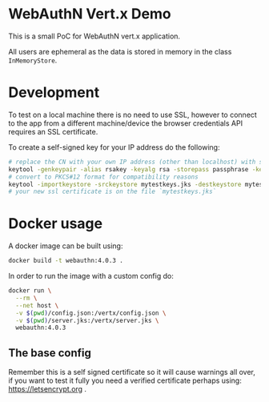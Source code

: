 # WebAuthN Vert.x Demo

This is a small PoC for WebAuthN vert.x application.

All users are ephemeral as the data is stored in memory in the class `InMemoryStore`.

# Development

To test on a local machine there is no need to use SSL, however to connect to the app from a different machine/device
the browser credentials API requires an SSL certificate.

To create a self-signed key for your IP address do the following:

```bash
# replace the CN with your own IP address (other than localhost) with suffix .xip.io
keytool -genkeypair -alias rsakey -keyalg rsa -storepass passphrase -keystore mytestkeys.jks -storetype JKS -dname "CN=192.168.178.74.xip.io,O=Vert.x Development"
# convert to PKCS#12 format for compatibility reasons
keytool -importkeystore -srckeystore mytestkeys.jks -destkeystore mytestkeys.jks -deststoretype pkcs12
# your new ssl certificate is on the file `mytestkeys.jks`
```

# Docker usage

A docker image can be built using:

```bash
docker build -t webauthn:4.0.3 .
```

In order to run the image with a custom config do:

```bash
docker run \
  --rm \
  --net host \
  -v $(pwd)/config.json:/vertx/config.json \
  -v $(pwd)/server.jks:/vertx/server.jks \
  webauthn:4.0.3
```

## The base config

Remember this is a self signed certificate so it will cause warnings all over, if you want to test it fully you need a
verified certificate perhaps using: https://letsencrypt.org .
